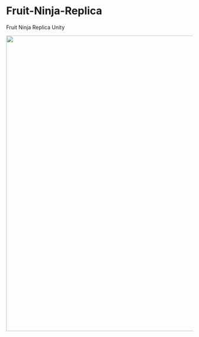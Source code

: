 # Fruit-Ninja-Replica
Fruit Ninja Replica Unity

<img src="https://raw.githubusercontent.com/orxanigidov/Fruit-Ninja-Replica/master/screenrecording/Screen%20Recording.gif" width="800">
